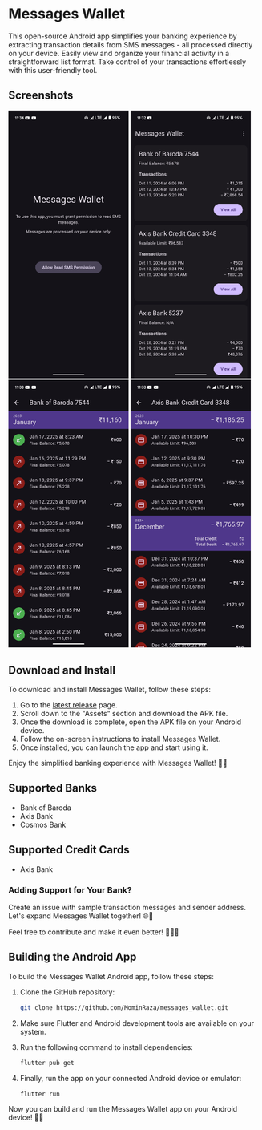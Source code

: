 # Messages Wallet

This open-source Android app simplifies your banking experience by extracting transaction details from SMS messages - all processed directly on your device. Easily view and organize your financial activity in a straightforward list format. Take control of your transactions effortlessly with this user-friendly tool.


## Screenshots

<p float="left">
  <img src="screenshots/messages_wallet_1.png" width="240" alt="Permission Screen"/>
    <img src="screenshots/messages_wallet_2.png" width="240" alt="Home Screen"/>
    <img src="screenshots/messages_wallet_3.png" width="240" alt="Bank Details"/>
    <img src="screenshots/messages_wallet_4.png" width="240" alt="Card Details"/>
</p>

## Download and Install

To download and install Messages Wallet, follow these steps:

1. Go to the [latest release](https://github.com/MominRaza/messages_wallet/releases/latest) page.
2. Scroll down to the "Assets" section and download the APK file.
3. Once the download is complete, open the APK file on your Android device.
4. Follow the on-screen instructions to install Messages Wallet.
5. Once installed, you can launch the app and start using it.

Enjoy the simplified banking experience with Messages Wallet! 🎉📱


## Supported Banks

- Bank of Baroda
- Axis Bank
- Cosmos Bank

## Supported Credit Cards
- Axis Bank


### Adding Support for Your Bank?

Create an issue with sample transaction messages and sender address. Let's expand Messages Wallet together! 🌐💼


Feel free to contribute and make it even better! 🚀👩‍💻

## Building the Android App

To build the Messages Wallet Android app, follow these steps:

1. Clone the GitHub repository:
    ```bash
    git clone https://github.com/MominRaza/messages_wallet.git
    ```

2. Make sure Flutter and Android development tools are available on your system.

3. Run the following command to install dependencies:
    ```bash
    flutter pub get
    ```

4. Finally, run the app on your connected Android device or emulator:
    ```bash
    flutter run
    ```

Now you can build and run the Messages Wallet app on your Android device! 🚀📱
